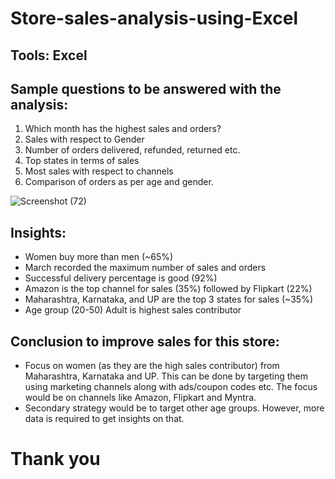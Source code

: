 # Store-sales-analysis-using-Excel
## Tools: Excel

## Sample questions to be answered with the analysis:
1. Which month has the highest sales and orders?
2. Sales with respect to Gender
3. Number of orders delivered, refunded, returned etc.
4. Top states in terms of sales
5. Most sales with respect to channels
6. Comparison of orders as per age and gender.


![Screenshot (72)](https://user-images.githubusercontent.com/38854468/223698861-f924fc84-ec91-427e-a462-ced8006bcba9.png)


## Insights:
- Women buy more than men (~65%)
- March recorded the maximum number of sales and orders
- Successful delivery percentage is good (92%)
- Amazon is the top channel for sales (35%) followed by Flipkart (22%)
- Maharashtra, Karnataka, and UP are the top 3 states for sales (~35%)
- Age group (20-50) Adult is highest sales contributor

## Conclusion to improve sales for this store:
- Focus on women (as they are the high sales contributor) from Maharashtra, Karnataka and UP. This can be done by targeting them using marketing channels along with ads/coupon codes etc. The focus would be on channels like Amazon, Flipkart and Myntra.
- Secondary strategy would be to target other age groups. However, more data is required to get insights on that. 

# Thank you
